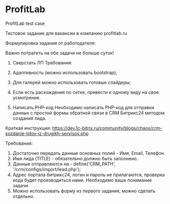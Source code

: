 # ProfitLab
ProfitLab test case

Тестовое задание для вакансии в компанию profitlab.ru

Формулировка задания от работодателя:

Важно потратить на обе задачи не больше суток!
 
1. Сверстать ЛП 
Требования:
1. Адаптивность (можно использовать bootstrap);
2. Для галерей можно использовать готовые слайдеры;
3. Если есть расхождения по сетке, привести к одному виду на свое усмотрение.
 
 
2. Написать PHP-код 
Необходимо написать PHP-код для отправки данных с простой формы обратной связи в CRM Битрикс24 методом создания лида.
 
Краткая инструкция: https://dev.1c-bitrix.ru/community/blogs/chaos/crm-sozdanie-lidov-iz-drugikh-servisov.php
 
Требования:
1. Достаточно передать данные основных полей - Имя, Email, Телефон.
2. Имя лида (TITLE) - обязательно должно быть заполнено.
3. Данные отправляются на - define('CRM_PATH', '/crm/configs/import/lead.php');
4. Адрес портала битрикс24, логин и пароль не прилагаются, проверка кода будет производиться нами. Необходимо ваше понимание задачи
5. Можно использовать форму из первого задания, можно сделать отдельно.
 


